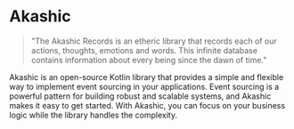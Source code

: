 # Akashic

> "The Akashic Records is an etheric library that records each of our actions, thoughts, emotions and words. This infinite database contains information about every being since the dawn of time."

Akashic is an open-source Kotlin library that provides a simple and flexible way to implement event sourcing in your
applications. Event sourcing is a powerful pattern for building robust and scalable systems, and Akashic makes it easy
to get started. With Akashic, you can focus on your business logic while the library handles the complexity.
